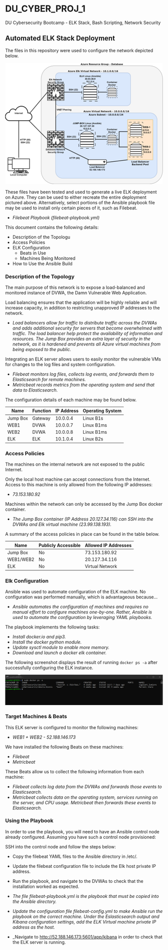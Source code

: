 # DU_CYBER_PROJ_1
DU Cybersecurity Bootcamp - ELK Stack, Bash Scripting, Network Security

## Automated ELK Stack Deployment

The files in this repository were used to configure the network depicted below.

![Diagram I: Elk Stack](Images/Cloud.Network.drawio.png)

These files have been tested and used to generate a live ELK deployment on Azure. They can be used to either recreate the entire deployment pictured above. Alternatively, select portions of the Ansible playbook file may be used to install only certain pieces of it, such as Filebeat.

  - _Filebeat Playbook (filebeat-playbook.yml)_

This document contains the following details:
- Description of the Topologu
- Access Policies
- ELK Configuration
  - Beats in Use
  - Machines Being Monitored
- How to Use the Ansible Build


### Description of the Topology

The main purpose of this network is to expose a load-balanced and monitored instance of DVWA, the Damn Vulnerable Web Application.

Load balancing ensures that the application will be highly reliable and will increase capacity, in addition to restricting unapproved IP addresses to the network.
- _Load balancers allow for traffic to distribute traffic across the DVWAs and adds additional security for servers that become overwhelmed with traffic. The load balancer help protect the availability of information and resources. The Jump Box provides an extra layer of security in the network, as it is hardened and prevents all Azure virtual machines from being exposed to the public._

Integrating an ELK server allows users to easily monitor the vulnerable VMs for changes to the log files and system configuration.
- _Filebeat monitors log files, collects log events, and forwards them to Elasticsearch for remote machines._
- _Metricbeat records metrics from the operating system and send that data to Elasticsearch._

The configuration details of each machine may be found below.

| Name     | Function | IP Address | Operating System |
|----------|----------|------------|------------------|
| Jump Box | Gateway  | 10.0.0.4   | Linux B1s        |
| WEB1     | DVWA     | 10.0.0.7   | Linux B1ms       |
| WEB2     | DVWA     | 10.0.0.8   | Linux B1ms       |
| ELK      | ELK      | 10.1.0.4   | Linux B2s        |

### Access Policies

The machines on the internal network are not exposed to the public Internet.

Only the local host machine can accept connections from the Internet. Access to this machine is only allowed from the following IP addresses:
- _73.153.180.92_

Machines within the network can only be accessed by the Jump Box docker container.
- _The Jump Box container (IP Address 20.127.34.116) can SSH into the DVWAs and Elk virtual machine (23.99.138.193)._

A summary of the access policies in place can be found in the table below.

| Name     | Publicly Accessible | Allowed IP Addresses |
|----------|---------------------|----------------------|
| Jump Box |  No                 | 73.153.180.92        |
| WEB1/WEB2|  No                 | 20.127.34.116        |
| ELK      |  No                 | Virtual Network      |

### Elk Configuration

Ansible was used to automate configuration of the ELK machine. No configuration was performed manually, which is advantageous because...
- _Ansible automates the configuration of machines and requires no manual effort to configure machines one-by-one. Rather, Ansible is used to automate the configuration by leveraging YAML playbooks._

The playbook implements the following tasks:
- _Install docker.io and pip3._
- _Install the docker python module._
- _Update sysctl module to enable more memory._
- _Download and launch a docker elk container._

The following screenshot displays the result of running `docker ps -a` after successfully configuring the ELK instance.

![Docker ps -a output](Images/docker_ps_output.png)

### Target Machines & Beats
This ELK server is configured to monitor the following machines:
- _WEB1 + WEB2 - 52.188.146.173_

We have installed the following Beats on these machines:
- _Filebeat_
- _Metricbeat_

These Beats allow us to collect the following information from each machine:
- _Filebeat collects log data from the DVWAs and forwards those events to Elasticsearch._
- _Metricbeat collects data on the operating system, services running on the server, and CPU usage. Metricbeat then forwards these events to Elasticsearch._

### Using the Playbook
In order to use the playbook, you will need to have an Ansible control node already configured. Assuming you have such a control node provisioned:

SSH into the control node and follow the steps below:
- Copy the filebeat YAML files to the Ansible directory in /etc/.
- Update the filebeat configuration file to include the Elk host private IP address.
- Run the playbook, and navigate to the DVWAs to check that the installation worked as expected.

- _The file filebeat-playbook.yml is the playbook that must be copied into the Ansible directory._
- _Update the configuration file filebeat-config.yml to make Ansible run the playbook on the correct machine. Under the Eslasticsearch output and Kibana configuration settings, add the ELK Virtual machine private IP address as the host._
- _Navigate to http://52.188.146.173:5601/app/kibana in order to check that the ELK server is running.

